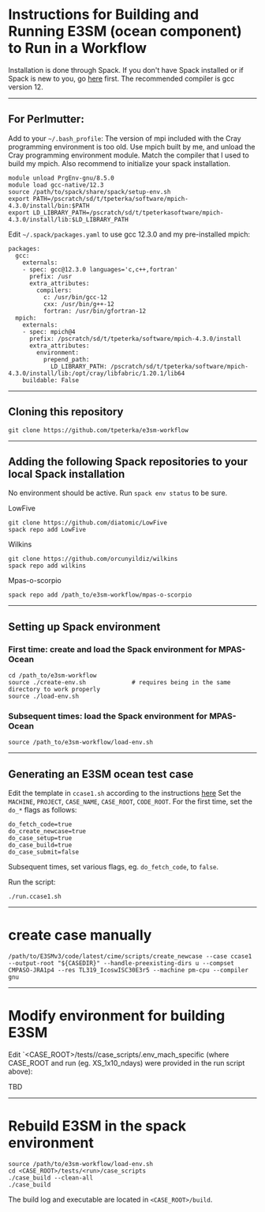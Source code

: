 # Instructions for Building and Running E3SM (ocean component) to Run in a Workflow

Installation is done through Spack.
If you don't have Spack installed or if Spack is new to you, go [here](https://spack.readthedocs.io/en/latest/) first.
The recommended compiler is gcc version 12.

-----

## For Perlmutter:

Add to your `~/.bash_profile`:
The version of mpi included with the Cray programming environment is too old.
Use mpich built by me, and unload the Cray programming environment module.
Match the compiler that I used to build my mpich.
Also recommend to initialize your spack installation.
```
module unload PrgEnv-gnu/8.5.0
module load gcc-native/12.3
source /path/to/spack/share/spack/setup-env.sh
export PATH=/pscratch/sd/t/tpeterka/software/mpich-4.3.0/install/bin:$PATH
export LD_LIBRARY_PATH=/pscratch/sd/t/tpeterkasoftware/mpich-4.3.0/install/lib:$LD_LIBRARY_PATH
```
Edit `~/.spack/packages.yaml` to use gcc 12.3.0 and my pre-installed mpich:
```
packages:
  gcc:
    externals:
    - spec: gcc@12.3.0 languages='c,c++,fortran'
      prefix: /usr
      extra_attributes:
        compilers:
          c: /usr/bin/gcc-12
          cxx: /usr/bin/g++-12
          fortran: /usr/bin/gfortran-12
  mpich:
    externals:
    - spec: mpich@4
      prefix: /pscratch/sd/t/tpeterka/software/mpich-4.3.0/install
      extra_attributes:
        environment:
          prepend_path:
            LD_LIBRARY_PATH: /pscratch/sd/t/tpeterka/software/mpich-4.3.0/install/lib:/opt/cray/libfabric/1.20.1/lib64
    buildable: False
```
-----

## Cloning this repository

```
git clone https://github.com/tpeterka/e3sm-workflow
```

-----

## Adding the following Spack repositories to your local Spack installation

No environment should be active. Run `spack env status` to be sure.

LowFive
```
git clone https://github.com/diatomic/LowFive
spack repo add LowFive
```

Wilkins
```
git clone https://github.com/orcunyildiz/wilkins
spack repo add wilkins
```

Mpas-o-scorpio
```
spack repo add /path_to/e3sm-workflow/mpas-o-scorpio
```

-----

## Setting up Spack environment

### First time: create and load the Spack environment for MPAS-Ocean

```
cd /path_to/e3sm-workflow
source ./create-env.sh             # requires being in the same directory to work properly
source ./load-env.sh
```

### Subsequent times: load the Spack environment for MPAS-Ocean

```
source /path_to/e3sm-workflow/load-env.sh
```

-----

## Generating an E3SM ocean test case

Edit the template in `ccase1.sh` according to the instructions [here](https://docs.e3sm.org/running-e3sm-guide/guide-prior-to-production/)
Set the `MACHINE`, `PROJECT`, `CASE_NAME`, `CASE_ROOT`, `CODE_ROOT`.
For the first time, set the `do_*` flags as follows:
```
do_fetch_code=true
do_create_newcase=true
do_case_setup=true
do_case_build=true
do_case_submit=false
```
Subsequent times, set various flags, eg. `do_fetch_code`, to `false`.

Run the script:
```
./run.ccase1.sh
```

-----

# create case manually

```
/path/to/E3SMv3/code/latest/cime/scripts/create_newcase --case ccase1 --output-root "${CASEDIR}" --handle-preexisting-dirs u --compset CMPASO-JRA1p4 --res TL319_IcoswISC30E3r5 --machine pm-cpu --compiler gnu

```

-----

# Modify environment for building E3SM

Edit `<CASE_ROOT>/tests/<run>/case_scripts/.env_mach_specific (where
CASE_ROOT and run (eg. XS_1x10_ndays) were provided in the run script above):

TBD

-----

# Rebuild E3SM in the spack environment

```
source /path/to/e3sm-workflow/load-env.sh
cd <CASE_ROOT>/tests/<run>/case_scripts
./case_build --clean-all
./case_build
```
The build log and executable are located in `<CASE_ROOT>/build`.

